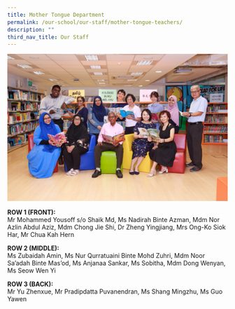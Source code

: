 ```yaml
---
title: Mother Tongue Department
permalink: /our-school/our-staff/mother-tongue-teachers/
description: ""
third_nav_title: Our Staff
---
```

<img src="/images/mother-tongue-department.jpg">
<p><strong>ROW 1 (FRONT):</strong><br>Mr Mohammed Yousoff s/o Shaik Md, Ms Nadirah Binte Azman, Mdm Nor Azlin Abdul Aziz, Mdm Chong Jie Shi, Dr Zheng Yingjiang, Mrs Ong-Ko Siok Har, Mr Chua Kah Hern
</p>
<p><strong>ROW 2 (MIDDLE):</strong><br>Ms Zubaidah Amin, Ms Nur Qurratuaini Binte Mohd Zuhri, Mdm Noor Sa’adah Binte Mas’od, Ms Anjanaa Sankar, Ms Sobitha, Mdm Dong Wenyan, Ms Seow Wen Yi</p>
<p><strong>ROW 3 (BACK):</strong><br>Mr Yu Zhenxue, Mr Pradipdatta Puvanendran, Ms Shang Mingzhu, Ms Guo Yawen</p>

